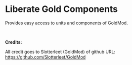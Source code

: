 # Liberate Gold Components
Provides easy access to units and components of GoldMod.

<br>

**Credits:**

All credit goes to Slotterleet (GoldMod) of github URL:
https://github.com/Slotterleet/GoldMod
